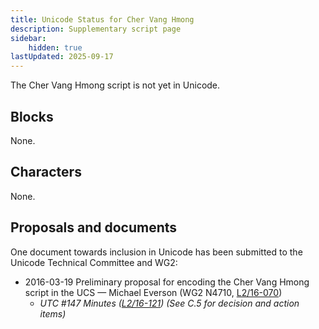 ```yaml
---
title: Unicode Status for Cher Vang Hmong
description: Supplementary script page
sidebar:
    hidden: true
lastUpdated: 2025-09-17
---
```


The Cher Vang Hmong script is not yet in Unicode.

## Blocks

None.

## Characters

None.

## Proposals and documents

One document towards inclusion in Unicode has been submitted to the Unicode Technical Committee and WG2:
- 2016-03-19 Preliminary proposal for encoding the Cher Vang Hmong script in the UCS — Michael Everson (WG2 N4710, [L2/16-070](http://www.unicode.org/cgi-bin/GetMatchingDocs.pl?L2/16-070))
  - _UTC #147 Minutes ([L2/16-121](http://www.unicode.org/cgi-bin/GetMatchingDocs.pl?L2/16-121)) (See C.5 for decision and action items)_
